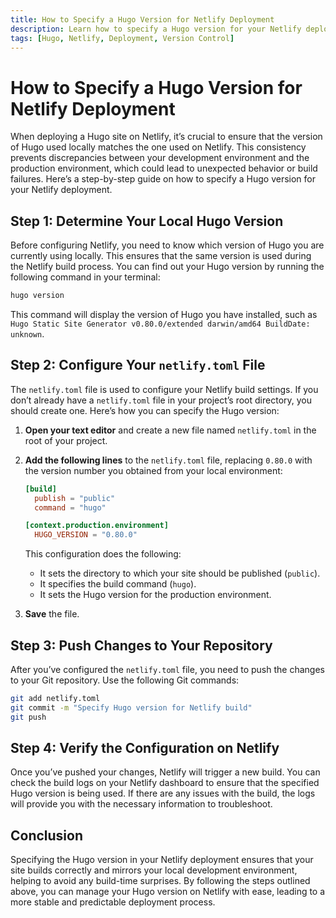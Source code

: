 ```yaml
---
title: How to Specify a Hugo Version for Netlify Deployment
description: Learn how to specify a Hugo version for your Netlify deployment to ensure consistency between your local environment and the production environment.
tags: [Hugo, Netlify, Deployment, Version Control]
---
```


# How to Specify a Hugo Version for Netlify Deployment

When deploying a Hugo site on Netlify, it’s crucial to ensure that the version of Hugo used locally matches the one used on Netlify. This consistency prevents discrepancies between your development environment and the production environment, which could lead to unexpected behavior or build failures. Here’s a step-by-step guide on how to specify a Hugo version for your Netlify deployment.

## Step 1: Determine Your Local Hugo Version

Before configuring Netlify, you need to know which version of Hugo you are currently using locally. This ensures that the same version is used during the Netlify build process. You can find out your Hugo version by running the following command in your terminal:

```bash
hugo version
```

This command will display the version of Hugo you have installed, such as `Hugo Static Site Generator v0.80.0/extended darwin/amd64 BuildDate: unknown`.

## Step 2: Configure Your `netlify.toml` File

The `netlify.toml` file is used to configure your Netlify build settings. If you don’t already have a `netlify.toml` file in your project’s root directory, you should create one. Here’s how you can specify the Hugo version:

1. **Open your text editor** and create a new file named `netlify.toml` in the root of your project.

2. **Add the following lines** to the `netlify.toml` file, replacing `0.80.0` with the version number you obtained from your local environment:

    ```toml
    [build]
      publish = "public"
      command = "hugo"

    [context.production.environment]
      HUGO_VERSION = "0.80.0"
    ```

    This configuration does the following:
    - It sets the directory to which your site should be published (`public`).
    - It specifies the build command (`hugo`).
    - It sets the Hugo version for the production environment.

3. **Save** the file.

## Step 3: Push Changes to Your Repository

After you’ve configured the `netlify.toml` file, you need to push the changes to your Git repository. Use the following Git commands:

```bash
git add netlify.toml
git commit -m "Specify Hugo version for Netlify build"
git push
```

## Step 4: Verify the Configuration on Netlify

Once you’ve pushed your changes, Netlify will trigger a new build. You can check the build logs on your Netlify dashboard to ensure that the specified Hugo version is being used. If there are any issues with the build, the logs will provide you with the necessary information to troubleshoot.

## Conclusion

Specifying the Hugo version in your Netlify deployment ensures that your site builds correctly and mirrors your local development environment, helping to avoid any build-time surprises. By following the steps outlined above, you can manage your Hugo version on Netlify with ease, leading to a more stable and predictable deployment process.
